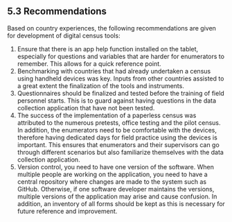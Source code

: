 ## 5.3 Recommendations
Based on country experiences, the following recommendations are given for development of digital census tools:
1.	Ensure that there is an app help function installed on the tablet, especially for questions and variables that are harder for enumerators to remember. This allows for a quick reference point. 
2.	Benchmarking with countries that had already undertaken a census using handheld devices was key. Inputs from other countries assisted to a great extent the finalization of the tools and instruments. 
3.	Questionnaires should be finalized and tested before the training of field personnel starts. This is to guard against having questions in the data collection application that have not been tested. 
4.	The success of the implementation of a paperless census was attributed to the numerous pretests, office testing and the pilot census. In addition, the enumerators need to be comfortable with the devices, therefore having dedicated days for field practice using the devices is important. This ensures that enumerators and their supervisors can go through different scenarios but also familiarize themselves with the data collection application. 
5.	Version control, you need to have one version of the software. When multiple people are working on the application, you need to have a central repository where changes are made to the system such as GitHub. Otherwise, if one software developer maintains the versions, multiple versions of the application may arise and cause confusion. In addition, an inventory of all forms should be kept as this is necessary for future reference and improvement.
